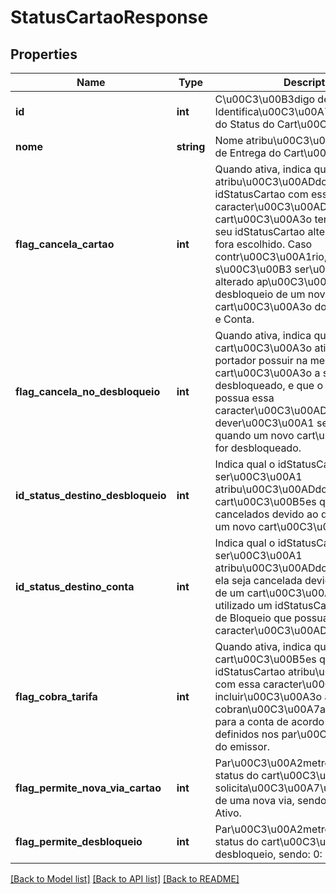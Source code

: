 # StatusCartaoResponse

## Properties
Name | Type | Description | Notes
------------ | ------------- | ------------- | -------------
**id** | **int** | C\u00C3\u00B3digo de Identifica\u00C3\u00A7\u00C3\u00A3o do Status do Cart\u00C3\u00A3o (id)  | 
**nome** | **string** | Nome atribu\u00C3\u00ADdo ao Status de Entrega do Cart\u00C3\u00A3o. | 
**flag_cancela_cartao** | **int** | Quando ativa, indica que ao ser atribu\u00C3\u00ADdo um idStatusCartao com essa caracter\u00C3\u00ADstica, o cart\u00C3\u00A3o ter\u00C3\u00A1 o seu idStatusCartao alterado para o que fora escolhido. Caso contr\u00C3\u00A1rio, o idStatusCartao s\u00C3\u00B3 ser\u00C3\u00A1 alterado ap\u00C3\u00B3s o desbloqueio de um novo cart\u00C3\u00A3o do mesmo Portador e Conta. | 
**flag_cancela_no_desbloqueio** | **int** | Quando ativa, indica que o cart\u00C3\u00A3o ativo que o portador possuir na mesma conta do cart\u00C3\u00A3o a ser desbloqueado, e que o status dele possua essa caracter\u00C3\u00ADstica, dever\u00C3\u00A1 ser cancelado quando um novo cart\u00C3\u00A3o for desbloqueado. | [optional] 
**id_status_destino_desbloqueio** | **int** | Indica qual o idStatusCartao que ser\u00C3\u00A1 atribu\u00C3\u00ADdo aos cart\u00C3\u00B5es que forem cancelados devido ao desbloqueio de um novo cart\u00C3\u00A3o. | 
**id_status_destino_conta** | **int** | Indica qual o idStatusCartao que ser\u00C3\u00A1 atribu\u00C3\u00ADdo a conta, caso ela seja cancelada devido ao bloqueio de um cart\u00C3\u00A3o quando for utilizado um idStatusCartao no processo de Bloqueio que possua essa caracter\u00C3\u00ADstica. | 
**flag_cobra_tarifa** | **int** | Quando ativa, indica que cart\u00C3\u00B5es que tiverem um idStatusCartao atribu\u00C3\u00ADdo com essa caracter\u00C3\u00ADstica, incluir\u00C3\u00A3o a cobran\u00C3\u00A7a de uma tarifa para a conta de acordo com os valores definidos nos par\u00C3\u00A2metros do emissor. | 
**flag_permite_nova_via_cartao** | **int** | Par\u00C3\u00A2metro que define se o status do cart\u00C3\u00A3o permite a solicita\u00C3\u00A7\u00C3\u00A3o de uma nova via, sendo: 0: Inativo e 1: Ativo. | [optional] 
**flag_permite_desbloqueio** | **int** | Par\u00C3\u00A2metro que define se o status do cart\u00C3\u00A3o permite o desbloqueio, sendo: 0: Inativo e 1: Ativo. | [optional] 

[[Back to Model list]](../README.md#documentation-for-models) [[Back to API list]](../README.md#documentation-for-api-endpoints) [[Back to README]](../README.md)



